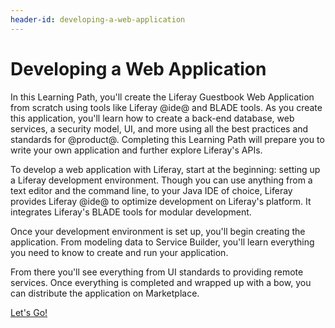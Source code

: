 ```yaml
---
header-id: developing-a-web-application
---
```


# Developing a Web Application

In this Learning Path, you'll create the Liferay Guestbook Web Application from 
scratch using tools like Liferay @ide@ and BLADE tools. As you create this 
application, you'll learn how to create a back-end database, web services, a 
security model, UI, and more using all the best practices and standards for 
@product@. Completing this Learning Path will prepare you to write your own 
application and further explore Liferay's APIs. 

To develop a web application with Liferay, start at the beginning: setting up a 
Liferay development environment. Though you can use anything from a text editor 
and the command line, to your Java IDE of choice, Liferay provides Liferay @ide@ 
to optimize development on Liferay's platform. It integrates Liferay's BLADE 
tools for modular development. 

Once your development environment is set up, you'll begin creating the 
application. From modeling data to Service Builder, you'll learn everything
you need to know to create and run your application. 

From there you'll see everything from UI standards to providing remote 
services. Once everything is completed and wrapped up with a bow, you can 
distribute the application on Marketplace. 

<a class="go-link btn btn-primary" href="/develop/tutorials/-/knowledge_base/7-0/development-setup-overview">Let's Go!<span class="icon-circle-arrow-right"></span></a>

